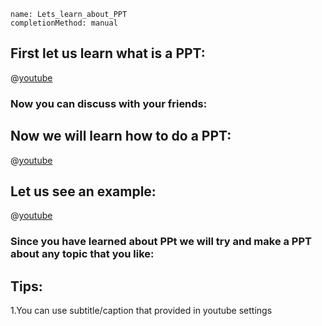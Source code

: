 ```ngMeta
name: Lets_learn_about_PPT
completionMethod: manual
```


## First let us learn what is a PPT:

@[youtube](xeqTnHO66SU)



### Now you can discuss with your friends:

## Now we will learn how to do a PPT:

@[youtube](Vx4yLPh2nNk)

## Let us see an example:

@[youtube](vSuQQgiimy8)


### Since you have learned about PPt we will try and make a PPT about any topic that you like:



## Tips:

1.You can use subtitle/caption that provided in youtube settings

